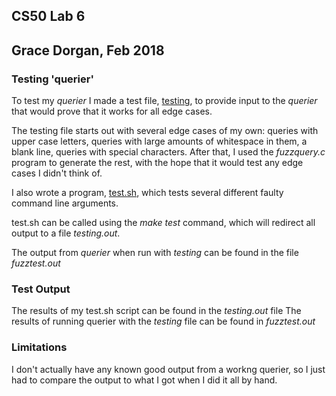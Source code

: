 ## CS50 Lab 6
## Grace Dorgan, Feb 2018

### Testing 'querier'

To test my *querier* I made a test file, [testing](testing), to provide input
to the *querier* that would prove that it works for all edge cases.

The testing file starts out with several edge cases of my own:
queries with upper case letters, queries with large amounts of whitespace
in them, a blank line, queries with special characters.
After that, I used the *fuzzquery.c* program to generate the rest, with the
hope that it would test any edge cases I didn't think of.

I also wrote a program, [test.sh](test.sh), which tests several different
faulty command line arguments.

test.sh can be called using the *make test* command, which will redirect all
output to a file *testing.out*. 

The output from *querier* when run with *testing* can be found in the file 
*fuzztest.out*

### Test Output

The results of my test.sh script can be found in the *testing.out* file
The results of running querier with the *testing* file can be found in *fuzztest.out*

### Limitations
I don't actually have any known good output from a workng querier, so I just 
had to compare the output to what I got when I did it all by hand.

